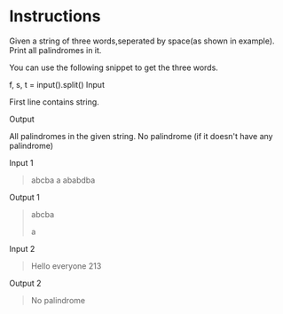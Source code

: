 # Instructions

Given a string of three words,seperated by space(as shown in example). Print all palindromes in it.

You can use the following snippet to get the three words.

f, s, t = input().split()
Input

First line contains string.

Output

All palindromes in the given string.
No palindrome (if it doesn't have any palindrome)

Input 1

>abcba a ababdba

Output 1

>abcba
>
>a

Input 2

>Hello everyone 213

Output 2

>No palindrome

